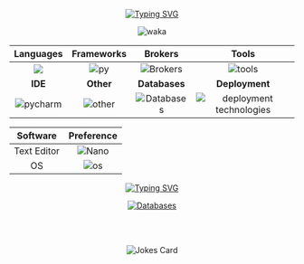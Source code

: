 <center>

<a href="https://git.io/typing-svg"><img src="https://readme-typing-svg.demolab.com?font=Fira+Code&pause=1000&color=4B9552&center=true&vCenter=true&multiline=true&width=435&height=100&lines=Hi%2C+there!;I'm+GarrusWTF;Backend+Python+Developer+" alt="Typing SVG" /></a>


![waka](https://wakatime.com/badge/user/25cb8bc2-985d-42c6-8ba3-82442b37f6ed.svg)
</center>


<div align="center">

|Languages |Frameworks|Brokers| Tools|
|:----------:|:----------:|:---------:|:-------:|
![](https://skillicons.dev/icons?i=python,rust&perline=2)| ![py](https://skillicons.dev/icons?i=fastapi,django&perline=3)|![Brokers](https://skillicons.dev/icons?i=kafka,rabbitmq)| ![tools](https://skillicons.dev/icons?i=postman,git&perline=3)|
|**IDE**|**Other**|**Databases**|**Deployment**|
|![pycharm](https://skillicons.dev/icons?i=pycharm,vscode)|![other](https://skillicons.dev/icons?i=cloudflare,powershell,regex,ubuntu&perline=2)|  ![Databases](https://skillicons.dev/icons?i=mysql,postgresql,sqlite,redis&perline=2)|![deployment technologies](https://skillicons.dev/icons?i=docker,nginx,bash,linux&perline=2)|


</div>

<div align="center">

| Software | Preference |
|:-------------:|:-------------:|
| Text Editor | ![Nano](https://img.shields.io/badge/nano-4A90E2?style=for-the-badge&logo=nano&logoColor=white) |
|OS | ![os](https://skillicons.dev/icons?i=windows,ubuntu) |


</div>

<center>



<a href="https://git.io/typing-svg"><img src="https://readme-typing-svg.demolab.com?font=Fira+Code&duration=3000&pause=2000&color=4B9552&center=true&multiline=true&width=435&height=60&lines=Text+me+on+Telegram;%3A)" alt="Typing SVG" /></a>

[![Databases](https://img.shields.io/badge/Telegram-2CA5E0?style=for-the-badge&logo=telegram&logoColor=white)](https://benikov.t.me)


<br>
<br>

![Jokes Card](https://readme-jokes.vercel.app/api)
</center>